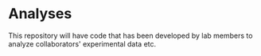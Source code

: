 # Analyses
This repository will have code that has been developed by lab members to analyze collaborators' experimental data etc.
